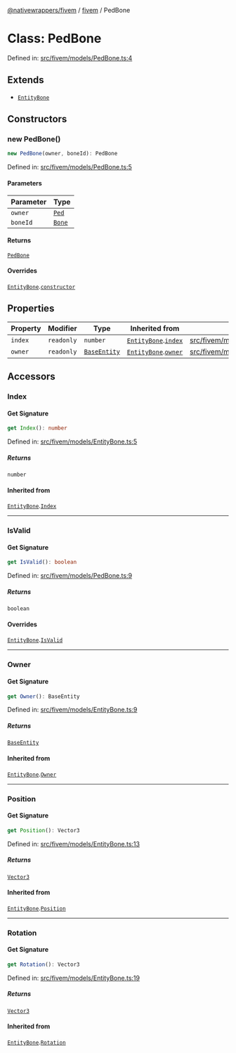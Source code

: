 [@nativewrappers/fivem](../../README.md) / [fivem](../README.md) / PedBone

# Class: PedBone

Defined in: [src/fivem/models/PedBone.ts:4](https://github.com/nativewrappers/nativewrappers/blob/c6ab47d1014f341bb58fccc9d519ceb48157a741/src/fivem/models/PedBone.ts#L4)

## Extends

- [`EntityBone`](EntityBone.md)

## Constructors

### new PedBone()

```ts
new PedBone(owner, boneId): PedBone
```

Defined in: [src/fivem/models/PedBone.ts:5](https://github.com/nativewrappers/nativewrappers/blob/c6ab47d1014f341bb58fccc9d519ceb48157a741/src/fivem/models/PedBone.ts#L5)

#### Parameters

| Parameter | Type |
| ------ | ------ |
| `owner` | [`Ped`](Ped.md) |
| `boneId` | [`Bone`](../enumerations/Bone.md) |

#### Returns

[`PedBone`](PedBone.md)

#### Overrides

[`EntityBone`](EntityBone.md).[`constructor`](EntityBone.md#constructors)

## Properties

| Property | Modifier | Type | Inherited from | Defined in |
| ------ | ------ | ------ | ------ | ------ |
| <a id="index"></a> `index` | `readonly` | `number` | [`EntityBone`](EntityBone.md).[`index`](EntityBone.md#index) | [src/fivem/models/EntityBone.ts:30](https://github.com/nativewrappers/nativewrappers/blob/c6ab47d1014f341bb58fccc9d519ceb48157a741/src/fivem/models/EntityBone.ts#L30) |
| <a id="owner-1"></a> `owner` | `readonly` | [`BaseEntity`](BaseEntity.md) | [`EntityBone`](EntityBone.md).[`owner`](EntityBone.md#owner-1) | [src/fivem/models/EntityBone.ts:29](https://github.com/nativewrappers/nativewrappers/blob/c6ab47d1014f341bb58fccc9d519ceb48157a741/src/fivem/models/EntityBone.ts#L29) |

## Accessors

### Index

#### Get Signature

```ts
get Index(): number
```

Defined in: [src/fivem/models/EntityBone.ts:5](https://github.com/nativewrappers/nativewrappers/blob/c6ab47d1014f341bb58fccc9d519ceb48157a741/src/fivem/models/EntityBone.ts#L5)

##### Returns

`number`

#### Inherited from

[`EntityBone`](EntityBone.md).[`Index`](EntityBone.md#index-1)

***

### IsValid

#### Get Signature

```ts
get IsValid(): boolean
```

Defined in: [src/fivem/models/PedBone.ts:9](https://github.com/nativewrappers/nativewrappers/blob/c6ab47d1014f341bb58fccc9d519ceb48157a741/src/fivem/models/PedBone.ts#L9)

##### Returns

`boolean`

#### Overrides

[`EntityBone`](EntityBone.md).[`IsValid`](EntityBone.md#isvalid)

***

### Owner

#### Get Signature

```ts
get Owner(): BaseEntity
```

Defined in: [src/fivem/models/EntityBone.ts:9](https://github.com/nativewrappers/nativewrappers/blob/c6ab47d1014f341bb58fccc9d519ceb48157a741/src/fivem/models/EntityBone.ts#L9)

##### Returns

[`BaseEntity`](BaseEntity.md)

#### Inherited from

[`EntityBone`](EntityBone.md).[`Owner`](EntityBone.md#owner-2)

***

### Position

#### Get Signature

```ts
get Position(): Vector3
```

Defined in: [src/fivem/models/EntityBone.ts:13](https://github.com/nativewrappers/nativewrappers/blob/c6ab47d1014f341bb58fccc9d519ceb48157a741/src/fivem/models/EntityBone.ts#L13)

##### Returns

[`Vector3`](Vector3.md)

#### Inherited from

[`EntityBone`](EntityBone.md).[`Position`](EntityBone.md#position)

***

### Rotation

#### Get Signature

```ts
get Rotation(): Vector3
```

Defined in: [src/fivem/models/EntityBone.ts:19](https://github.com/nativewrappers/nativewrappers/blob/c6ab47d1014f341bb58fccc9d519ceb48157a741/src/fivem/models/EntityBone.ts#L19)

##### Returns

[`Vector3`](Vector3.md)

#### Inherited from

[`EntityBone`](EntityBone.md).[`Rotation`](EntityBone.md#rotation)
